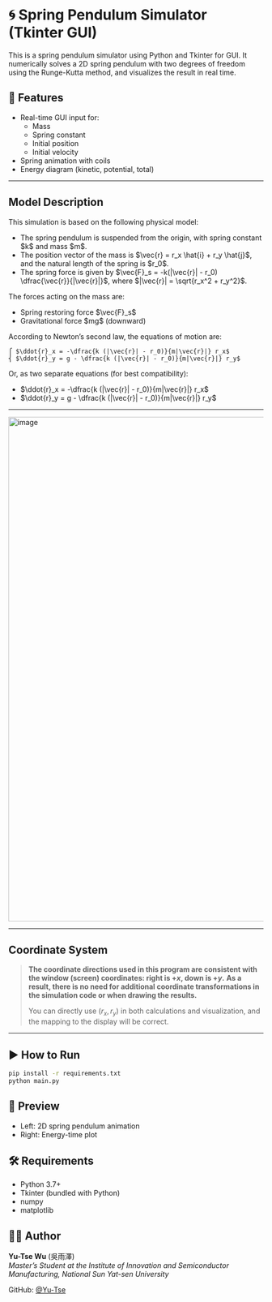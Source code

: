 # 🌀 Spring Pendulum Simulator (Tkinter GUI)

This is a spring pendulum simulator using Python and Tkinter for GUI. It numerically solves a 2D spring pendulum with two degrees of freedom using the Runge-Kutta method, and visualizes the result in real time.

## 🧩 Features
- Real-time GUI input for:
  - Mass
  - Spring constant
  - Initial position
  - Initial velocity
- Spring animation with coils
- Energy diagram (kinetic, potential, total)

---

## Model Description

This simulation is based on the following physical model:

* The spring pendulum is suspended from the origin, with spring constant \$k\$ and mass \$m\$.
* The position vector of the mass is \$\vec{r} = r\_x \hat{i} + r\_y \hat{j}\$, and the natural length of the spring is \$r\_0\$.
* The spring force is given by \$\vec{F}\_s = -k(|\vec{r}| - r\_0) \dfrac{\vec{r}}{|\vec{r}|}\$,
  where \$|\vec{r}| = \sqrt{r\_x^2 + r\_y^2}\$.

The forces acting on the mass are:

* Spring restoring force \$\vec{F}\_s\$
* Gravitational force \$mg\$ (downward)

According to Newton’s second law, the equations of motion are:

```
⎧ $\ddot{r}_x = -\dfrac{k (|\vec{r}| - r_0)}{m|\vec{r}|} r_x$
⎨ $\ddot{r}_y = g - \dfrac{k (|\vec{r}| - r_0)}{m|\vec{r}|} r_y$
```

Or, as two separate equations (for best compatibility):

* \$\ddot{r}\_x = -\dfrac{k (|\vec{r}| - r\_0)}{m|\vec{r}|} r\_x\$
* \$\ddot{r}\_y = g - \dfrac{k (|\vec{r}| - r\_0)}{m|\vec{r}|} r\_y\$

---

<img width="865" height="995" alt="image" src="https://github.com/user-attachments/assets/39aca4f1-9be6-446b-8c44-9e20e63ba625" />

---

## Coordinate System

> **The coordinate directions used in this program are consistent with the window (screen) coordinates: right is $+x$, down is $+y$.**
> **As a result, there is no need for additional coordinate transformations in the simulation code or when drawing the results.**
>
> You can directly use $(r_x, r_y)$ in both calculations and visualization, and the mapping to the display will be correct.

---

## ▶️ How to Run

```bash
pip install -r requirements.txt
python main.py
```

## 📸 Preview

- Left: 2D spring pendulum animation
- Right: Energy-time plot

## 🛠 Requirements

- Python 3.7+
- Tkinter (bundled with Python)
- numpy
- matplotlib

## 🙋‍♂️ Author

**Yu-Tse Wu** (吳雨澤)  
*Master’s Student at the Institute of Innovation and Semiconductor Manufacturing, National Sun Yat-sen University*

GitHub: [@Yu-Tse](https://github.com/Yu-Tse)

